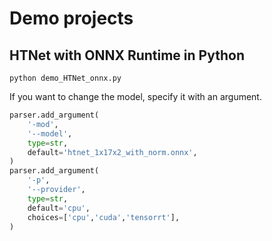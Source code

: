 # Demo projects

## HTNet with ONNX Runtime in Python
```
python demo_HTNet_onnx.py
```

If you want to change the model, specify it with an argument.
```python
parser.add_argument(
    '-mod',
    '--model',
    type=str,
    default='htnet_1x17x2_with_norm.onnx',
)
parser.add_argument(
    '-p',
    '--provider',
    type=str,
    default='cpu',
    choices=['cpu','cuda','tensorrt'],
)
```
